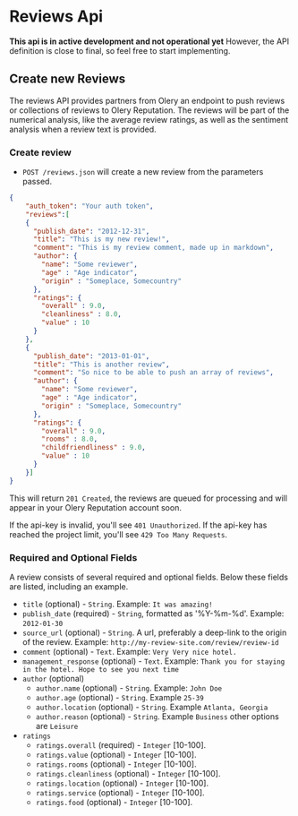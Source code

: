 Reviews Api
===========

**This api is in active development and not operational yet** However, the API definition is close to final, so feel free to start implementing.

Create new Reviews
------------------

The reviews API provides partners from Olery an endpoint to push reviews or collections of reviews
to Olery Reputation. The reviews will be part of the numerical analysis, like the average review
ratings, as well as the sentiment analysis when a review text is provided.

### Create review

* `POST /reviews.json` will create a new review from the parameters passed.

````json
{
    "auth_token": "Your auth token",
    "reviews":[
    {
      "publish_date": "2012-12-31",
      "title": "This is my new review!",
      "comment": "This is my review comment, made up in markdown",
      "author": {
        "name": "Some reviewer",
        "age" : "Age indicator",
        "origin" : "Someplace, Somecountry"
      },
      "ratings": {
        "overall" : 9.0,
        "cleanliness" : 8.0,
        "value" : 10
      }
    },
    {
      "publish_date": "2013-01-01",
      "title": "This is another review",
      "comment": "So nice to be able to push an array of reviews",
      "author": {
        "name": "Some reviewer",
        "age" : "Age indicator",
        "origin" : "Someplace, Somecountry"
      },
      "ratings": {
        "overall" : 9.0,
        "rooms" : 8.0,
        "childfriendliness" : 9.0,
        "value" : 10
      }
    }]
}
````

This will return `201 Created`, the reviews are queued for processing and will appear in your Olery Reputation account soon.

If the api-key is invalid, you'll see `401 Unauthorized`.
If the api-key has reached the project limit, you'll see `429 Too Many Requests`.

### Required and Optional Fields

A review consists of several required and optional fields. Below these fields are listed, including an example.

* `title` (optional) - `String`. Example: `It was amazing!`
* `publish_date` (required) - `String`, formatted as '%Y-%m-%d'. Example: `2012-01-30`
* `source_url` (optional) - `String`. A url, preferably a deep-link to the origin of the review. Example: `http://my-review-site.com/review/review-id`
* `comment` (optional) - `Text`. Example: `Very Very nice hotel.`
* `management_response` (optional) - `Text`. Example: `Thank you for staying in the hotel. Hope to see you next time`
* `author` (optional)
    - `author.name` (optional) - `String`. Example: `John Doe`
    - `author.age` (optional) - `String`. Example `25-39`
    - `author.location` (optional) - `String`. Example `Atlanta, Georgia`
    - `author.reason` (optional) - `String`. Example `Business` other options are `Leisure`
* `ratings`
    - `ratings.overall` (required) - `Integer` [10-100].
    - `ratings.value` (optional) - `Integer` [10-100].
    - `ratings.rooms` (optional) - `Integer` [10-100].
    - `ratings.cleanliness` (optional) - `Integer` [10-100].
    - `ratings.location` (optional) - `Integer` [10-100].
    - `ratings.service` (optional) - `Integer` [10-100].
    - `ratings.food` (optional) - `Integer` [10-100].

